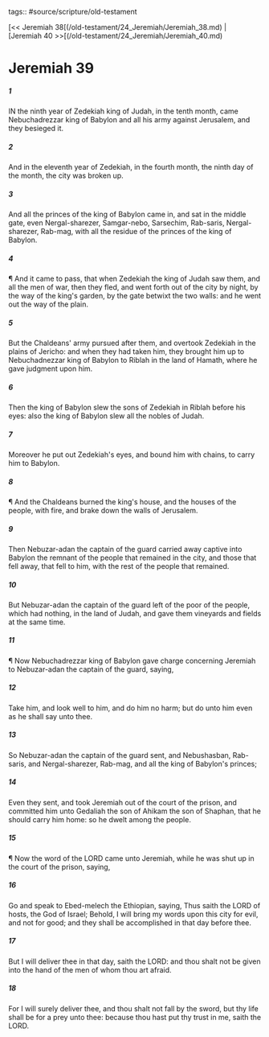 tags:: #source/scripture/old-testament

[<< Jeremiah 38[(/old-testament/24_Jeremiah/Jeremiah_38.md) | [Jeremiah 40 >>[(/old-testament/24_Jeremiah/Jeremiah_40.md)

# Jeremiah 39

##### 1

IN the ninth year of Zedekiah king of Judah, in the tenth month, came Nebuchadrezzar king of Babylon and all his army against Jerusalem, and they besieged it.

##### 2

And in the eleventh year of Zedekiah, in the fourth month, the ninth day of the month, the city was broken up.

##### 3

And all the princes of the king of Babylon came in, and sat in the middle gate, even Nergal-sharezer, Samgar-nebo, Sarsechim, Rab-saris, Nergal-sharezer, Rab-mag, with all the residue of the princes of the king of Babylon.

##### 4

¶ And it came to pass, that when Zedekiah the king of Judah saw them, and all the men of war, then they fled, and went forth out of the city by night, by the way of the king's garden, by the gate betwixt the two walls: and he went out the way of the plain.

##### 5

But the Chaldeans' army pursued after them, and overtook Zedekiah in the plains of Jericho: and when they had taken him, they brought him up to Nebuchadnezzar king of Babylon to Riblah in the land of Hamath, where he gave judgment upon him.

##### 6

Then the king of Babylon slew the sons of Zedekiah in Riblah before his eyes: also the king of Babylon slew all the nobles of Judah.

##### 7

Moreover he put out Zedekiah's eyes, and bound him with chains, to carry him to Babylon.

##### 8

¶ And the Chaldeans burned the king's house, and the houses of the people, with fire, and brake down the walls of Jerusalem.

##### 9

Then Nebuzar-adan the captain of the guard carried away captive into Babylon the remnant of the people that remained in the city, and those that fell away, that fell to him, with the rest of the people that remained.

##### 10

But Nebuzar-adan the captain of the guard left of the poor of the people, which had nothing, in the land of Judah, and gave them vineyards and fields at the same time.

##### 11

¶ Now Nebuchadrezzar king of Babylon gave charge concerning Jeremiah to Nebuzar-adan the captain of the guard, saying,

##### 12

Take him, and look well to him, and do him no harm; but do unto him even as he shall say unto thee.

##### 13

So Nebuzar-adan the captain of the guard sent, and Nebushasban, Rab-saris, and Nergal-sharezer, Rab-mag, and all the king of Babylon's princes;

##### 14

Even they sent, and took Jeremiah out of the court of the prison, and committed him unto Gedaliah the son of Ahikam the son of Shaphan, that he should carry him home: so he dwelt among the people.

##### 15

¶ Now the word of the LORD came unto Jeremiah, while he was shut up in the court of the prison, saying,

##### 16

Go and speak to Ebed-melech the Ethiopian, saying, Thus saith the LORD of hosts, the God of Israel; Behold, I will bring my words upon this city for evil, and not for good; and they shall be accomplished in that day before thee.

##### 17

But I will deliver thee in that day, saith the LORD: and thou shalt not be given into the hand of the men of whom thou art afraid.

##### 18

For I will surely deliver thee, and thou shalt not fall by the sword, but thy life shall be for a prey unto thee: because thou hast put thy trust in me, saith the LORD.
